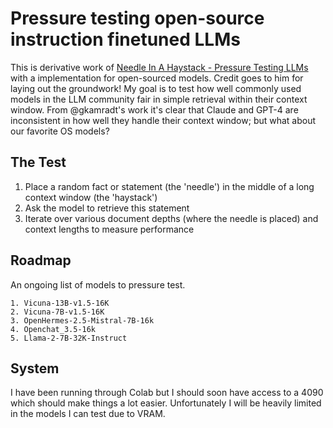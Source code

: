 # Pressure testing open-source instruction finetuned LLMs
This is derivative work of [Needle In A Haystack - Pressure Testing LLMs](https://github.com/gkamradt/LLMTest_NeedleInAHaystack) with a implementation for open-sourced models. Credit goes to him for laying out the groundwork! My goal is to test how well commonly used models in the LLM community fair in simple retrieval within their context window. From @gkamradt's work it's clear that Claude and GPT-4 are inconsistent in how well they handle their context window; but what about our favorite OS models?

## The Test
1. Place a random fact or statement (the 'needle') in the middle of a long context window (the 'haystack')
2. Ask the model to retrieve this statement
3. Iterate over various document depths (where the needle is placed) and context lengths to measure performance

## Roadmap 
An ongoing list of models to pressure test. 

```
1. Vicuna-13B-v1.5-16K
2. Vicuna-7B-v1.5-16K
3. OpenHermes-2.5-Mistral-7B-16k
4. Openchat_3.5-16k
5. Llama-2-7B-32K-Instruct
```

## System
I have been running through Colab but I should soon have access to a 4090 which should make things a lot easier. Unfortunately
I will be heavily limited in the models I can test due to VRAM. 

